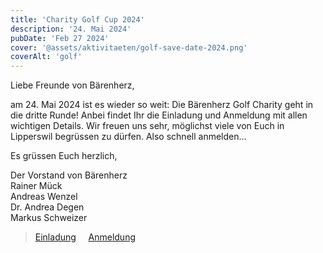 ```yaml
---
title: 'Charity Golf Cup 2024'
description: '24. Mai 2024'
pubDate: 'Feb 27 2024'
cover: '@assets/aktivitaeten/golf-save-date-2024.png'
coverAlt: 'golf'
---
```


Liebe Freunde von Bärenherz,
 
am 24. Mai 2024 ist es wieder so weit: Die Bärenherz Golf Charity geht in die dritte Runde! Anbei findet Ihr die Einladung und Anmeldung mit allen wichtigen Details. Wir freuen uns sehr, möglichst viele von Euch in Lipperswil begrüssen zu dürfen. Also schnell anmelden...
 
Es grüssen Euch herzlich,
 
Der Vorstand von Bärenherz <br />
Rainer Mück<br />
Andreas Wenzel<br />
Dr. Andrea Degen<br />
Markus Schweizer<br />

>[Einladung](/aktivitaeten/Einladung_Charity_Golfturnier_2024.pdf)&nbsp; &nbsp; &nbsp;[Anmeldung](/aktivitaeten/Anmeldung_Charity_Golftunier_2024.pdf)
>
> 